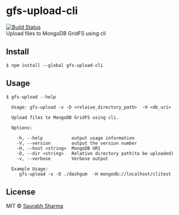 # gfs-upload-cli
[![Build Status](https://travis-ci.org/saurshaz/gfs-upload-cli.svg?branch=master)](https://travis-ci.org/saurshaz/gfs-upload-cli)  
Upload files to MongoDB GridFS using cli

## Install

```
$ npm install --global gfs-upload-cli
```

## Usage

```
$ gfs-upload --help

  Usage: gfs-upload -v -D <relaive_directory_path>  -H <db_uri>
  
  Upload files to MongoDB GridFS using cli.

  Options:

    -h, --help           output usage information
    -V, --version        output the version number
    -H, --host <string>  MongoDB URI
    -D, --dir <string>   Relative directory path(to be uploaded)
    -v, --verbose        Verbose output

  Example Usage: 
     gfs-upload -v -D ./dashgum  -H mongodb://localhost/clitest  

```

## License

MIT © [Saurabh Sharma](https://github.com/saurshaz)
